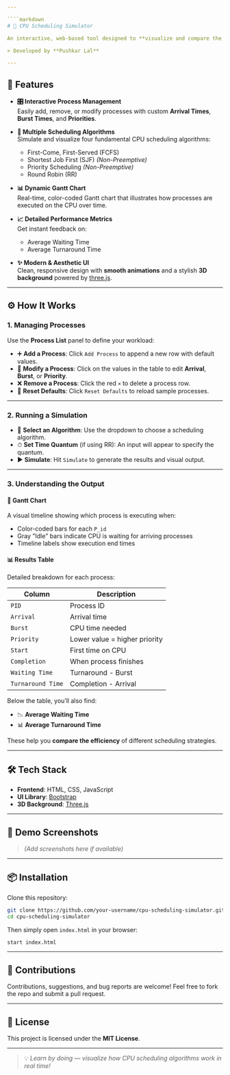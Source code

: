 ```yaml
---

````markdown
# 🧠 CPU Scheduling Simulator

An interactive, web-based tool designed to **visualize and compare the performance of various CPU scheduling algorithms**. This simulator provides a hands-on learning experience for students and enthusiasts of operating systems.

> Developed by **Pushkar Lal**

---
```


## 🚀 Features

- **🎛️ Interactive Process Management**  
  Easily add, remove, or modify processes with custom **Arrival Times**, **Burst Times**, and **Priorities**.

- **🧮 Multiple Scheduling Algorithms**  
  Simulate and visualize four fundamental CPU scheduling algorithms:
  - First-Come, First-Served (FCFS)
  - Shortest Job First (SJF) *(Non-Preemptive)*
  - Priority Scheduling *(Non-Preemptive)*
  - Round Robin (RR)

- **📊 Dynamic Gantt Chart**  
  Real-time, color-coded Gantt chart that illustrates how processes are executed on the CPU over time.

- **📈 Detailed Performance Metrics**  
  Get instant feedback on:
  - Average Waiting Time
  - Average Turnaround Time

- **✨ Modern & Aesthetic UI**  
  Clean, responsive design with **smooth animations** and a stylish **3D background** powered by [three.js](https://threejs.org).

---

## ⚙️ How It Works

### 1. Managing Processes

Use the **Process List** panel to define your workload:

- ➕ **Add a Process**: Click `Add Process` to append a new row with default values.
- 📝 **Modify a Process**: Click on the values in the table to edit **Arrival**, **Burst**, or **Priority**.
- ❌ **Remove a Process**: Click the red `×` to delete a process row.
- 🔄 **Reset Defaults**: Click `Reset Defaults` to reload sample processes.

---

### 2. Running a Simulation

- 🔽 **Select an Algorithm**: Use the dropdown to choose a scheduling algorithm.
- ⏱ **Set Time Quantum** (if using RR): An input will appear to specify the quantum.
- ▶️ **Simulate**: Hit `Simulate` to generate the results and visual output.

---

### 3. Understanding the Output

#### 📍 Gantt Chart
A visual timeline showing which process is executing when:
- Color-coded bars for each `P_id`
- Gray "Idle" bars indicate CPU is waiting for arriving processes
- Timeline labels show execution end times

#### 📊 Results Table
Detailed breakdown for each process:

| Column       | Description |
|--------------|-------------|
| `PID`        | Process ID |
| `Arrival`    | Arrival time |
| `Burst`      | CPU time needed |
| `Priority`   | Lower value = higher priority |
| `Start`      | First time on CPU |
| `Completion` | When process finishes |
| `Waiting Time` | Turnaround - Burst |
| `Turnaround Time` | Completion - Arrival |

Below the table, you’ll also find:
- 📉 **Average Waiting Time**
- 📊 **Average Turnaround Time**

These help you **compare the efficiency** of different scheduling strategies.

---

## 🛠 Tech Stack

- **Frontend**: HTML, CSS, JavaScript
- **UI Library**: [Bootstrap](https://getbootstrap.com)
- **3D Background**: [Three.js](https://threejs.org)

---

## 📸 Demo Screenshots

> *(Add screenshots here if available)*

---

## 📦 Installation

Clone this repository:

```bash
git clone https://github.com/your-username/cpu-scheduling-simulator.git
cd cpu-scheduling-simulator
````

Then simply open `index.html` in your browser:

```bash
start index.html
```

---

## 🙌 Contributions

Contributions, suggestions, and bug reports are welcome!
Feel free to fork the repo and submit a pull request.

---

## 📜 License

This project is licensed under the **MIT License**.

---

> 💡 *Learn by doing — visualize how CPU scheduling algorithms work in real time!*

```



